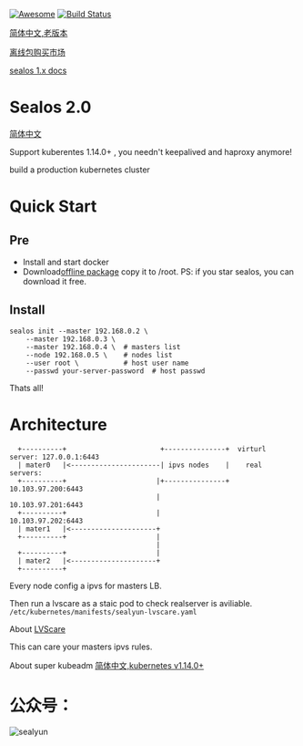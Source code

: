 [![Awesome](https://cdn.rawgit.com/sindresorhus/awesome/d7305f38d29fed78fa85652e3a63e154dd8e8829/media/badge.svg)](https://github.com/fanux/sealos)
[![Build Status](https://cloud.drone.io/api/badges/fanux/sealos/status.svg)](https://cloud.drone.io/fanux/sealos)

[简体中文,老版本](https://sealyun.com/post/sealos/)

[离线包购买市场](http://store.lameleg.com/)

[sealos 1.x docs](https://github.com/fanux/sealos/tree/v1.14.0)

# Sealos 2.0
[简体中文](README_zh.md)

Support kuberentes 1.14.0+ , you needn't keepalived and haproxy anymore!

build a production kubernetes cluster

# Quick Start
## Pre
* Install and start docker
* Download[offline package](http://store.lameleg.com) copy it to /root. PS: if you star sealos, you can download it free.

## Install
```
sealos init --master 192.168.0.2 \
    --master 192.168.0.3 \
    --master 192.168.0.4 \  # masters list
    --node 192.168.0.5 \    # nodes list
    --user root \           # host user name
    --passwd your-server-password  # host passwd
```
Thats all!


# Architecture
```
  +----------+                       +---------------+  virturl server: 127.0.0.1:6443
  | mater0   |<----------------------| ipvs nodes    |    real servers:
  +----------+                      |+---------------+            10.103.97.200:6443
                                    |                             10.103.97.201:6443
  +----------+                      |                             10.103.97.202:6443
  | mater1   |<---------------------+
  +----------+                      |
                                    |
  +----------+                      |
  | mater2   |<---------------------+
  +----------+
```

Every node config a ipvs for masters LB.

Then run a lvscare as a staic pod to check realserver is aviliable. `/etc/kubernetes/manifests/sealyun-lvscare.yaml`

About [LVScare](https://github.com/fanux/LVScare)

This can care your masters ipvs rules.

About super kubeadm [简体中文,kubernetes v1.14.0+](https://sealyun.com/post/super-kubeadm/)

# 公众号：
![sealyun](https://sealyun.com/kubernetes-qrcode.jpg)
